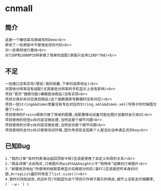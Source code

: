 # cnmall
## 简介
    这是一个模仿菜鸟商城写的Demo<br>
    修改了一些原版中不是很友好的代码<br>
    对一些素材进行重绘<br>
    对720P和1080P分辨率做了简单的适配(原版只支持1280*768)<br>

## 不足
    一些接口没有实现(譬如:我的收藏,下单时选择地址)<br>
    对其他分辨率没有适配(尤其是低分辨率的手机显示上会有影响)<br>
    项目"首页"搜索功能(模糊查询商品)没有实现<br>
    项目分类并非对应类目商品(这个是数据库写数据时没有对应)<br>
    项目一些String&&dimen常量没有写在对应的String.xml&&dimen.xml(写例子的时候图方便了)<br>
    项目使用的Fresco框架只做了简单的配置,低配置移动设备可能在图片加载时会引发GC<br>
    项目使用的短信sdk内容没做处理,当然这是个细节问题<br>
    项目使用的分享sdk内容没做处理,当然这也是个细节问题<br>
    项目使用的支付sdk只使用测试环境,因为考虑安全因素个人是没办法申请正式的key<br>

## 已知Bug
    1."我的订单"有时列表滑动返回顶部卡顿(应该是使用了自定义布局的关系)<br>
    2."商品详情"点击购买,订单图片的width&&height小于"购物车"结算的订单图片<br>
    3."新建收货地址"所使用的级联菜单显示后面部分的区/县FC(应该是控件本身的问题,ArrayList遍历时改变了list.size())<br>
    4.暂时只找到这些,欢迎补充(可能因为这个项目只作用于展示的用途,细节上没有去仔细雕琢,(｀・ω・´) )

